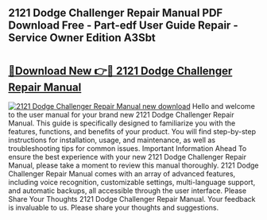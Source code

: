 ## 2121 Dodge Challenger Repair Manual PDF Download Free - Part-edf User Guide Repair - Service Owner Edition A3Sbt

# <h2><a href="http://bc3868.oget.top/?id=2121+Dodge+Challenger+Repair+Manual">🔗Download New 👉🔴 2121 Dodge Challenger Repair Manual</a></h2>

[![2121 Dodge Challenger Repair Manual new download](https://i.imgur.com/5g1atiW.png)](http://bc3868.oget.top/?id=2121+Dodge+Challenger+Repair+Manual)
Hello and welcome to the user manual for your brand new 2121 Dodge Challenger Repair Manual. This guide is specifically designed to familiarize you with the features, functions, and benefits of your product. You will find step-by-step instructions for installation, usage, and maintenance, as well as troubleshooting tips for common issues. Important Information Ahead To ensure the best experience with your new 2121 Dodge Challenger Repair Manual, please take a moment to review this manual thoroughly. 2121 Dodge Challenger Repair Manual comes with an array of advanced features, including voice recognition, customizable settings, multi-language support, and automatic backups, all accessible through the user interface. Please Share Your Thoughts 2121 Dodge Challenger Repair Manual. Your feedback is invaluable to us. Please share your thoughts and suggestions.
